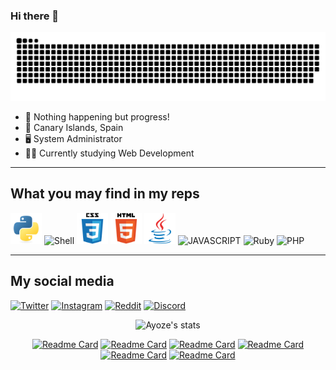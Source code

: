 ### Hi there 👋

![GitHub Snake](https://github.com/ElPayo/ElPayo/blob/output/github-contribution-grid-snake.svg)

+ 🚀 Nothing happening but progress!
+ 🌴 Canary Islands, Spain 
+ 🖥️ System Administrator
+ 🧑‍💻 Currently studying Web Development 

----
## What you may find in my reps

<img src="https://raw.githubusercontent.com/devicons/devicon/master/icons/python/python-original.svg" alt="Python" width=50px></img>
<img src="https://github.com/sdelquin/pro/raw/main/ut0/images/bash.png" alt="Shell" width=50px></img>
<img src="https://raw.githubusercontent.com/devicons/devicon/master/icons/css3/css3-original-wordmark.svg" alt="CSS" width=50px></img>
<img src="https://raw.githubusercontent.com/devicons/devicon/master/icons/html5/html5-original-wordmark.svg" alt="HTML5" width=50px></img>
<img src="https://raw.githubusercontent.com/devicons/devicon/master/icons/java/java-original.svg" alt="JAVA" width=50px></img>
<img src="https://cdn.iconscout.com/icon/free/png-128/javascript-3629449-3031512.png" alt="JAVASCRIPT" width=50px></img>
<img src="https://upload.wikimedia.org/wikipedia/commons/thumb/7/73/Ruby_logo.svg/1200px-Ruby_logo.svg.png" alt="Ruby" width=50px></img>
<img src="https://www.php.net/images/logos/php-logo.svg" alt="PHP" width=100px></img>

----
## My social media

<a href="https://twitter.com/El_Payo_"><img src="https://abs.twimg.com/responsive-web/client-web/icon-svg.168b89da.svg" alt="Twitter" width=50px></a>
<a href="https://www.instagram.com/el__payo__/"><img src="https://static.cdninstagram.com/rsrc.php/v3/yG/r/De-Dwpd5CHc.png" alt="Instagram" width=50px></a>
<a href="https://www.reddit.com/user/pay1sus"><img src="https://www.redditstatic.com/desktop2x/img/favicon/apple-icon-57x57.png" alt="Reddit" width=50px></a>
<a href="https://discord.com/users/501468024281366528"><img src="https://discord.com/assets/847541504914fd33810e70a0ea73177e.ico" alt="Discord" width=50px></a>

<center>

![Ayoze's stats](https://github-readme-stats.vercel.app/api?username=ElPayo&count_private=true&theme=material-palenight)

[![Readme Card](https://github-readme-stats.vercel.app/api/pin/?username=ElPayo&repo=add2122-ayoze-hernandez&theme=material-palenight)](https://github.com/ElPayo/add2122-ayoze-hernandez)
[![Readme Card](https://github-readme-stats.vercel.app/api/pin/?username=ElPayo&repo=SRD&theme=material-palenight)](https://github.com/ElPayo/SRD)
[![Readme Card](https://github-readme-stats.vercel.app/api/pin/?username=ElPayo&repo=ADE&theme=material-palenight)](https://github.com/ElPayo/ADE)
[![Readme Card](https://github-readme-stats.vercel.app/api/pin/?username=ElPayo&repo=pro_te_t1&theme=material-palenight)](https://github.com/ElPayo/pro_te_t1)
[![Readme Card](https://github-readme-stats.vercel.app/api/pin/?username=ElPayo&repo=sgy15_ayoze&theme=material-palenight)](https://github.com/ElPayo/sgy15_ayoze)
[![Readme Card](https://github-readme-stats.vercel.app/api/pin/?username=ElPayo&repo=imw15_ayoze&theme=material-palenight)](https://github.com/ElPayo/imw15_ayoze)

</center>